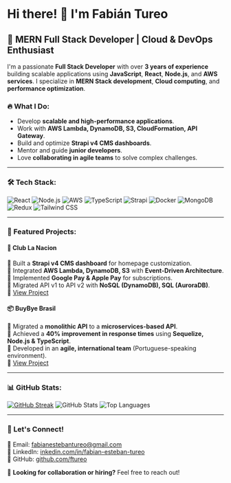 # Hi there! 👋 I'm Fabián Tureo

## 🚀 MERN Full Stack Developer | Cloud & DevOps Enthusiast

I'm a passionate **Full Stack Developer** with over **3 years of experience** building scalable applications using **JavaScript**, **React**, **Node.js**, and **AWS services**. I specialize in **MERN Stack development**, **Cloud computing**, and **performance optimization**.

### 🔥 What I Do:
- Develop **scalable and high-performance applications**.
- Work with **AWS Lambda, DynamoDB, S3, CloudFormation, API Gateway**.
- Build and optimize **Strapi v4 CMS dashboards**.
- Mentor and guide **junior developers**.
- Love **collaborating in agile teams** to solve complex challenges.

---

### 🛠️ Tech Stack:

![React](https://img.shields.io/badge/-React-61DAFB?logo=react&logoColor=black&style=for-the-badge)
![Node.js](https://img.shields.io/badge/-Node.js-339933?logo=node.js&logoColor=white&style=for-the-badge)
![AWS](https://img.shields.io/badge/-AWS-FF9900?logo=amazonaws&logoColor=white&style=for-the-badge)
![TypeScript](https://img.shields.io/badge/-TypeScript-007ACC?logo=typescript&logoColor=white&style=for-the-badge)
![Strapi](https://img.shields.io/badge/-Strapi-2E7EEA?logo=strapi&logoColor=white&style=for-the-badge)
![Docker](https://img.shields.io/badge/-Docker-2496ED?logo=docker&logoColor=white&style=for-the-badge)
![MongoDB](https://img.shields.io/badge/-MongoDB-47A248?logo=mongodb&logoColor=white&style=for-the-badge)
![Redux](https://img.shields.io/badge/-Redux-764ABC?logo=redux&logoColor=white&style=for-the-badge)
![Tailwind CSS](https://img.shields.io/badge/-TailwindCSS-38B2AC?logo=tailwind-css&logoColor=white&style=for-the-badge)

---

### 📂 Featured Projects:
#### **🚀 Club La Nacion**
🔹 Built a **Strapi v4 CMS dashboard** for homepage customization.  
🔹 Integrated **AWS Lambda, DynamoDB, S3** with **Event-Driven Architecture**.  
🔹 Implemented **Google Pay & Apple Pay** for subscriptions.  
🔹 Migrated API v1 to API v2 with **NoSQL (DynamoDB), SQL (AuroraDB)**.  
🔗 [View Project](https://github.com/ftureo/club-la-nacion)

#### **📦 BuyBye Brasil**
🔹 Migrated a **monolithic API** to a **microservices-based API**.  
🔹 Achieved a **40% improvement in response times** using **Sequelize, Node.js & TypeScript**.  
🔹 Developed in an **agile, international team** (Portuguese-speaking environment).  
🔗 [View Project](https://github.com/ftureo/buybye-brasil)

---

### 📊 GitHub Stats:

[![GitHub Streak](https://git-hub-streak-stats.vercel.app?user=ftureo)](https://git.io/streak-stats)
![GitHub Stats](https://github-readme-stats.vercel.app/api?username=ftureo&show_icons=true&theme=radical&hide_border=true)
![Top Languages](https://github-readme-stats.vercel.app/api/top-langs/?username=ftureo&layout=compact&theme=radical&hide_border=true)

---

### 💬 Let's Connect!
📩 Email: [fabianestebantureo@gmail.com](mailto:fabianestebantureo@gmail.com)  
💼 LinkedIn: [inkedin.com/in/fabian-esteban-tureo](#)  
🚀 GitHub: [github.com/ftureo](https://github.com/ftureo)  

👀 **Looking for collaboration or hiring?** Feel free to reach out!
